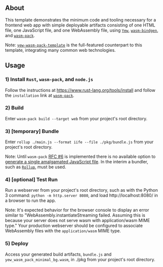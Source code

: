 ## About

This template demonstrates the minimum code and tooling necessary for a frontend web app with simple deployable artifacts consisting of one HTML file, one JavaScript file, and one WebAssembly file, using [`Yew`](https://github.com/yewstack/yew), [`wasm-bindgen`](https://github.com/rustwasm/wasm-bindgen), and [`wasm-pack`](https://github.com/rustwasm/wasm-pack).

Note: [`yew-wasm-pack-template`](https://github.com/yewstack/yew-wasm-pack-template) is the full-featured counterpart to this template, integrating many common web technologies.

## Usage

### 1) Install `Rust`, `wasm-pack`, and `node.js`

Follow the instructions at https://www.rust-lang.org/tools/install and follow the `installation` link at [`wasm-pack`](https://github.com/rustwasm/wasm-pack).

### 2) Build

Enter `wasm-pack build --target web` from your project's root directory.

### 3) [temporary] Bundle

Enter `rollup ./main.js --format iife --file ./pkg/bundle.js` from your project's root directory.

Note: Until `wasm-pack` [RFC #6](https://github.com/rustwasm/rfcs/blob/master/text/006-local-js-dependencies.md) is implemented there is no available option to [generate a single amalgamated JavaScript file](https://github.com/rustwasm/wasm-pack/issues/699).  In the interim a bundler, such as [`Rollup`](https://rollupjs.org/guide/en/#quick-start), must be used.

### 4) [optional] Test Run

Run a webserver from your project's root directory, such as with the Python 3 command: `python -m http.server 8080`, and load http://localhost:8080/ in a browser to run the app.

Note: It's expected behavior for the browser console to display an error similar to "WebAssembly.instantiateStreaming failed. Assuming this is because your server does not serve wasm with application/wasm MIME type."  Your production webserver should be configured to associate WebAssembly files with the `application/wasm` MIME type.

### 5) Deploy

Access your generated build artifacts, `bundle.js` and `yew_wasm_pack_minimal_bg.wasm`, in ./pkg from your project's root directory.
